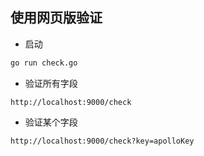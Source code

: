 使用网页版验证
------------

* 启动

```bash
go run check.go
```

- 验证所有字段

```
http://localhost:9000/check
```

- 验证某个字段

```
http://localhost:9000/check?key=apolloKey
```
